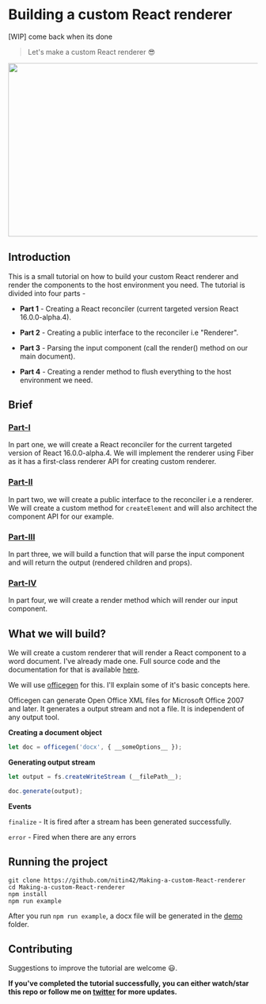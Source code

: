 # Building a custom React renderer

[WIP] come back when its done

> Let's make a custom React renderer 😎

<p align="center">
  <img src="https://cdn.filestackcontent.com/5KdzhvGRG61WMQhBa1Ql" width="630" height="350">
</p>

## Introduction

This is a small tutorial on how to build your custom React renderer and render the components to the host environment you need. The tutorial is divided into four parts - 

* **Part 1** - Creating a React reconciler (current targeted version React 16.0.0-alpha.4).

* **Part 2** - Creating a public interface to the reconciler i.e "Renderer".

* **Part 3** - Parsing the input component (call the render() method on our main document).

* **Part 4** - Creating a render method to flush everything to the host environment we need.

## Brief

### [Part-I](./part-one.md)

In part one, we will create a React reconciler for the current targeted version of React 16.0.0-alpha.4. We will implement the renderer using Fiber as it has a first-class renderer API for creating custom renderer.

### [Part-II](./part-two.md)

In part two, we will create a public interface to the reconciler i.e a renderer. We will create a custom method for `createElement` and will also architect the component API for our example. 

### [Part-III](./part-three.md)

In part three, we will build a function that will parse the input component and will return the output (rendered children and props).

### [Part-IV](./part-four.md)

In part four, we will create a render method which will render our input component.


## What we will build?

We will create a custom renderer that will render a React component to a word document. I've already made one. Full source code and the documentation for that is available [here](https://github.com/nitin42/redocx).

We will use [officegen](https://github.com/Ziv-Barber/officegen) for this. I'll explain some of it's basic concepts here.

Officegen can generate Open Office XML files for Microsoft Office 2007 and later. It generates a output stream and not a file.
It is independent of any output tool.

**Creating a document object**

```js
let doc = officegen('docx', { __someOptions__ });
```

**Generating output stream**

```js
let output = fs.createWriteStream (__filePath__);

doc.generate(output);
```

**Events**

`finalize` - It is fired after a stream has been generated successfully.

`error` - Fired when there are any errors

## Running the project

```
git clone https://github.com/nitin42/Making-a-custom-React-renderer
cd Making-a-custom-React-renderer
npm install
npm run example
```

After you run `npm run example`, a docx file will be generated in the [demo](./demo) folder.

## Contributing

Suggestions to improve the tutorial are welcome 😃.

**If you've completed the tutorial successfully, you can either watch/star this repo or follow me on [twitter](https://twitter.com/NTulswani) for more updates.**
